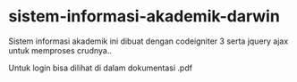 # sistem-informasi-akademik-darwin

Sistem informasi akademik ini dibuat dengan codeigniter 3 serta jquery ajax untuk memproses crudnya..

Untuk login bisa dilihat di dalam dokumentasi .pdf
